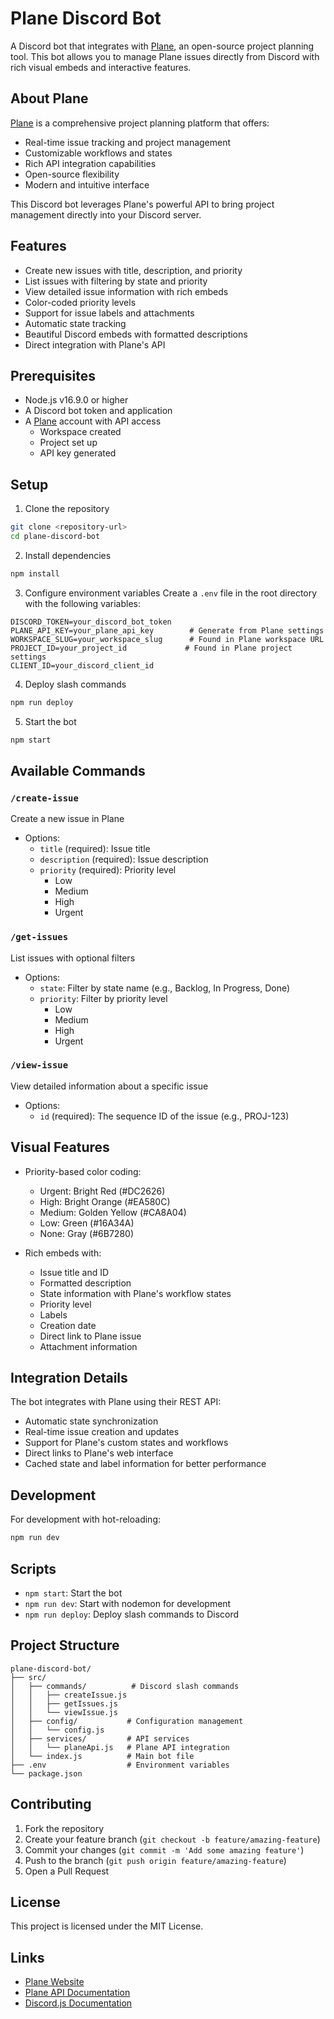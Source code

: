 # Plane Discord Bot

A Discord bot that integrates with [Plane](https://plane.so), an open-source project planning tool. This bot allows you to manage Plane issues directly from Discord with rich visual embeds and interactive features.

## About Plane

[Plane](https://plane.so) is a comprehensive project planning platform that offers:

- Real-time issue tracking and project management
- Customizable workflows and states
- Rich API integration capabilities
- Open-source flexibility
- Modern and intuitive interface

This Discord bot leverages Plane's powerful API to bring project management directly into your Discord server.

## Features

- Create new issues with title, description, and priority
- List issues with filtering by state and priority
- View detailed issue information with rich embeds
- Color-coded priority levels
- Support for issue labels and attachments
- Automatic state tracking
- Beautiful Discord embeds with formatted descriptions
- Direct integration with Plane's API

## Prerequisites

- Node.js v16.9.0 or higher
- A Discord bot token and application
- A [Plane](https://plane.so) account with API access
  - Workspace created
  - Project set up
  - API key generated

## Setup

1. Clone the repository

```bash
git clone <repository-url>
cd plane-discord-bot
```

2. Install dependencies

```bash
npm install
```

3. Configure environment variables
   Create a `.env` file in the root directory with the following variables:

```env
DISCORD_TOKEN=your_discord_bot_token
PLANE_API_KEY=your_plane_api_key        # Generate from Plane settings
WORKSPACE_SLUG=your_workspace_slug      # Found in Plane workspace URL
PROJECT_ID=your_project_id             # Found in Plane project settings
CLIENT_ID=your_discord_client_id
```

4. Deploy slash commands

```bash
npm run deploy
```

5. Start the bot

```bash
npm start
```

## Available Commands

### `/create-issue`

Create a new issue in Plane

- Options:
  - `title` (required): Issue title
  - `description` (required): Issue description
  - `priority` (required): Priority level
    - Low
    - Medium
    - High
    - Urgent

### `/get-issues`

List issues with optional filters

- Options:
  - `state`: Filter by state name (e.g., Backlog, In Progress, Done)
  - `priority`: Filter by priority level
    - Low
    - Medium
    - High
    - Urgent

### `/view-issue`

View detailed information about a specific issue

- Options:
  - `id` (required): The sequence ID of the issue (e.g., PROJ-123)

## Visual Features

- Priority-based color coding:

  - Urgent: Bright Red (#DC2626)
  - High: Bright Orange (#EA580C)
  - Medium: Golden Yellow (#CA8A04)
  - Low: Green (#16A34A)
  - None: Gray (#6B7280)

- Rich embeds with:
  - Issue title and ID
  - Formatted description
  - State information with Plane's workflow states
  - Priority level
  - Labels
  - Creation date
  - Direct link to Plane issue
  - Attachment information

## Integration Details

The bot integrates with Plane using their REST API:

- Automatic state synchronization
- Real-time issue creation and updates
- Support for Plane's custom states and workflows
- Direct links to Plane's web interface
- Cached state and label information for better performance

## Development

For development with hot-reloading:

```bash
npm run dev
```

## Scripts

- `npm start`: Start the bot
- `npm run dev`: Start with nodemon for development
- `npm run deploy`: Deploy slash commands to Discord

## Project Structure

```
plane-discord-bot/
├── src/
│   ├── commands/          # Discord slash commands
│   │   ├── createIssue.js
│   │   ├── getIssues.js
│   │   └── viewIssue.js
│   ├── config/           # Configuration management
│   │   └── config.js
│   ├── services/         # API services
│   │   └── planeApi.js   # Plane API integration
│   └── index.js          # Main bot file
├── .env                  # Environment variables
└── package.json
```

## Contributing

1. Fork the repository
2. Create your feature branch (`git checkout -b feature/amazing-feature`)
3. Commit your changes (`git commit -m 'Add some amazing feature'`)
4. Push to the branch (`git push origin feature/amazing-feature`)
5. Open a Pull Request

## License

This project is licensed under the MIT License.

## Links

- [Plane Website](https://plane.so)
- [Plane API Documentation](https://developers.plane.so)
- [Discord.js Documentation](https://discord.js.org)
